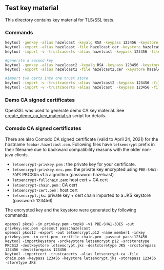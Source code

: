 ## Test key material

This directory contains key material for TLS/SSL tests.

### Commands

```bash
keytool -genkey -alias hazelcast -keyalg RSA -keypass 123456 -keystore hazelcast.keystore -storepass 123456  -validity 3600
keytool -export -alias hazelcast -file hazelcast.cer -keystore hazelcast.keystore -storepass 123456
keytool -import -v -trustcacerts -alias hazelcast -keypass 123456 -file hazelcast.cer -keystore hazelcast.truststore -storepass 123456

#generate a second key
keytool -genkey -alias hazelcast2 -keyalg RSA -keypass 123456 -keystore hazelcast2.keystore -storepass 123456  -validity 3600
keytool -export -alias hazelcast2 -file hazelcast2.cer -keystore hazelcast2.keystore -storepass 123456

#import two certs into one trust store
keytool -import -v -trustcacerts -alias hazelcast2 -keypass 123456 -file hazelcast2.cer -keystore hazelcastTwoCerts.truststore -storepass 123456
keytool -import -v -trustcacerts -alias hazelcast  -keypass 123456 -file hazelcast.cer  -keystore hazelcastTwoCerts.truststore -storepass 123456
```
### Demo CA signed certificates

OpenSSL was used to generate demo CA key material. See [create_demo_ca_key_material.sh](create_demo_ca_key_material.sh)
script for details.

### Comodo CA signed certificates

There are also Comodo CA signed certificate (valid to April 24, 2021) for the hostname `foobar.hazelcast.com`. 
Following files have `letsencrypt` prefix in their filename due to backward compatibility reasons with the older non-java clients.

* `letsencrypt-privkey.pem`  : the private key for your certificate.
* `letsencrypt-privkey.enc.pem`: the private key encrypted using `PBE-SHA1-3DES` PKCS#5 v1.5 algorithm (password: hazelcast)
* `letsencrypt-fullchain.pem`: host cert + CA cert
* `letsencrypt-chain.pem`    : CA cert
* `letsencrypt-cert.pem`     : host cert
* `letsencrypt.jks`: private key + cert chain imported to a JKS keystore (password: 123456)

The encrypted key and the keystore were generated by following commands:

```
openssl pkcs8 -in privkey.pem -topk8 -v1 PBE-SHA1-3DES -out privkey.enc.pem -passout pass:hazelcast
openssl pkcs12 -export -out letsencrypt.p12 -name member1 -inkey privkey.pem -in cert.pem -certfile chain.pem -passout pass:123456
keytool -importkeystore -srckeystore letsencrypt.p12 -srcstoretype PKCS12 -destkeystore letsencrypt.jks -deststoretype JKS -srcstorepass 123456 -deststorepass 123456
keytool -importcert -trustcacerts -alias letsencrypt-ca -file chain.pem -keypass 123456 -keystore letsencrypt.jks -storepass 123456 -storetype JKS
```
